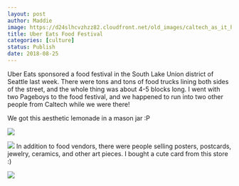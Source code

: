 ```yaml
---
layout: post
author: Maddie
image: https://d24slhcvzhzz82.cloudfront.net/old_images/caltech_as_it_happens/6a0105349b8251970b022ad35ec33f200c.jpg
title: Uber Eats Food Festival
categories: [culture]
status: Publish
date: 2018-08-25
---
```


Uber Eats sponsored a food festival in the South Lake Union district of Seattle last week. There were tons and tons of food trucks lining both sides of the street, and the whole thing was about 4-5 blocks long. I went with two Pageboys to the food festival, and we happened to run into two other people from Caltech while we were there!

We got this aesthetic lemonade in a mason jar :P


![](https://d24slhcvzhzz82.cloudfront.net/old_images/6a01b8d28f2857970c022ad3a49860200b-pi.jpg)

![](https://d24slhcvzhzz82.cloudfront.net/old_images/6a01b8d28f2857970c022ad384d326200d-pi.jpg)
In addition to food vendors, there were people selling posters, postcards, jewelry, ceramics, and other art pieces. I bought a cute card from this store :)


![](https://d24slhcvzhzz82.cloudfront.net/old_images/caltech_as_it_happens/6a0105349b8251970b022ad35ec343200c.jpg)
